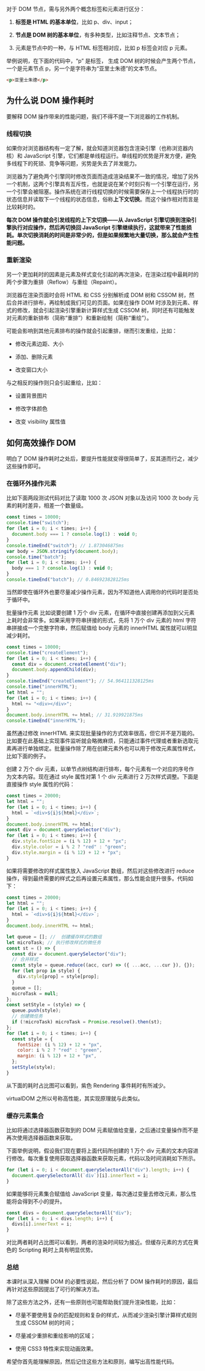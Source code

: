 对于 DOM 节点，需与另外两个概念标签和元素进行区分：

1. **标签是 HTML 的基本单位**，比如 p、div、input；

2. **节点是 DOM 树的基本单位**，有多种类型，比如注释节点、文本节点；

3. 元素是节点中的一种，与 HTML 标签相对应，比如 p 标签会对应 p 元素。

举例说明，在下面的代码中，“p” 是标签， 生成 DOM 树的时候会产生两个节点，一个是元素节点 p，另一个是字符串为“亚里士朱德”的文本节点。

```html
<p>亚里士朱德</p>
```

## 为什么说 DOM 操作耗时

要解释 DOM 操作带来的性能问题，我们不得不提一下浏览器的工作机制。

### 线程切换

如果你对浏览器结构有一定了解，就会知道浏览器包含渲染引擎（也称浏览器内核）和 JavaScript 引擎，它们都是单线程运行。单线程的优势是开发方便，避免多线程下的死锁、竞争等问题，劣势是失去了并发能力。

浏览器为了避免两个引擎同时修改页面而造成渲染结果不一致的情况，增加了另外一个机制，这两个引擎具有互斥性，也就是说在某个时刻只有一个引擎在运行，另一个引擎会被阻塞。操作系统在进行线程切换的时候需要保存上一个线程执行时的状态信息并读取下一个线程的状态信息，俗称**上下文切换**。而这个操作相对而言是比较耗时的。

**每次 DOM 操作就会引发线程的上下文切换——从 JavaScript 引擎切换到渲染引擎执行对应操作，然后再切换回 JavaScript 引擎继续执行，这就带来了性能损耗。单次切换消耗的时间是非常少的，但是如果频繁地大量切换，那么就会产生性能问题。**

### 重新渲染

另一个更加耗时的因素是元素及样式变化引起的再次渲染，在渲染过程中最耗时的两个步骤为重排（Reflow）与重绘（Repaint）。

浏览器在渲染页面时会将 HTML 和 CSS 分别解析成 DOM 树和 CSSOM 树，然后合并进行排布，再绘制成我们可见的页面。如果在操作 DOM 时涉及到元素、样式的修改，就会引起渲染引擎重新计算样式生成 CSSOM 树，同时还有可能触发对元素的重新排布（简称“重排”）和重新绘制（简称“重绘”）。

可能会影响到其他元素排布的操作就会引起重排，继而引发重绘，比如：

- 修改元素边距、大小

- 添加、删除元素

- 改变窗口大小

与之相反的操作则只会引起重绘，比如：

- 设置背景图片

- 修改字体颜色

- 改变 visibility 属性值

## 如何高效操作 DOM

明白了 DOM 操作耗时之处后，要提升性能就变得很简单了，反其道而行之，减少这些操作即可。

### 在循环外操作元素

比如下面两段测试代码对比了读取 1000 次 JSON 对象以及访问 1000 次 body 元素的耗时差异，相差一个数量级。

```js
const times = 10000;
console.time("switch");
for (let i = 0; i < times; i++) {
  document.body === 1 ? console.log(1) : void 0;
}
console.timeEnd("switch"); // 1.873046875ms
var body = JSON.stringify(document.body);
console.time("batch");
for (let i = 0; i < times; i++) {
  body === 1 ? console.log(1) : void 0;
}
console.timeEnd("batch"); // 0.846923828125ms
```

当然即使在循环外也要尽量减少操作元素，因为不知道他人调用你的代码时是否处于循环中。

批量操作元素
比如说要创建 1 万个 div 元素，在循环中直接创建再添加到父元素上耗时会非常多。如果采用字符串拼接的形式，先将 1 万个 div 元素的 html 字符串拼接成一个完整字符串，然后赋值给 body 元素的 innerHTML 属性就可以明显减少耗时。

```js
const times = 10000;
console.time("createElement");
for (let i = 0; i < times; i++) {
  const div = document.createElement("div");
  document.body.appendChild(div);
}
console.timeEnd("createElement"); // 54.964111328125ms
console.time("innerHTML");
let html = "";
for (let i = 0; i < times; i++) {
  html += "<div></div>";
}
document.body.innerHTML += html; // 31.919921875ms
console.timeEnd("innerHTML");
```

虽然通过修改 innerHTML 来实现批量操作的方式效率很高，但它并不是万能的。比如要在此基础上实现事件监听就会略微麻烦，只能通过事件代理或者重新选取元素再进行单独绑定。批量操作除了用在创建元素外也可以用于修改元素属性样式，比如下面的例子。

创建 2 万个 div 元素，以单节点树结构进行排布，每个元素有一个对应的序号作为文本内容。现在通过 style 属性对第 1 个 div 元素进行 2 万次样式调整。下面是直接操作 style 属性的代码：

```js
const times = 20000;
let html = "";
for (let i = 0; i < times; i++) {
  html = `<div>${i}${html}</div>`;
}
document.body.innerHTML += html;
const div = document.querySelector("div");
for (let i = 0; i < times; i++) {
  div.style.fontSize = (i % 12) + 12 + "px";
  div.style.color = i % 2 ? "red" : "green";
  div.style.margin = (i % 12) + 12 + "px";
}
```

如果将需要修改的样式属性放入 JavaScript 数组，然后对这些修改进行 reduce 操作，得到最终需要的样式之后再设置元素属性，那么性能会提升很多。代码如下：

```js
const times = 20000;
let html = "";
for (let i = 0; i < times; i++) {
  html = `<div>${i}${html}</div>`;
}
document.body.innerHTML += html;

let queue = []; //  创建缓存样式的数组
let microTask; // 执行修改样式的微任务
const st = () => {
  const div = document.querySelector("div");
  // 合并样式
  const style = queue.reduce((acc, cur) => ({ ...acc, ...cur }), {});
  for (let prop in style) {
    div.style[prop] = style[prop];
  }
  queue = [];
  microTask = null;
};
const setStyle = (style) => {
  queue.push(style);
  // 创建微任务
  if (!microTask) microTask = Promise.resolve().then(st);
};
for (let i = 0; i < times; i++) {
  const style = {
    fontSize: (i % 12) + 12 + "px",
    color: i % 2 ? "red" : "green",
    margin: (i % 12) + 12 + "px",
  };
  setStyle(style);
}
```

从下面的耗时占比图可以看到，紫色 Rendering 事件耗时有所减少。

virtualDOM 之所以号称高性能，其实现原理就与此类似。

### 缓存元素集合

比如将通过选择器函数获取到的 DOM 元素赋值给变量，之后通过变量操作而不是再次使用选择器函数来获取。

下面举例说明，假设我们现在要将上面代码所创建的 1 万个 div 元素的文本内容进行修改。每次重复使用获取选择器函数来获取元素，代码以及时间消耗如下所示。

```js
for (let i = 0; i < document.querySelectorAll("div").length; i++) {
  document.querySelectorAll(`div`)[i].innerText = i;
}
```

如果能够将元素集合赋值给 JavaScript 变量，每次通过变量去修改元素，那么性能将会得到不小的提升。

```js
const divs = document.querySelectorAll("div");
for (let i = 0; i < divs.length; i++) {
  divs[i].innerText = i;
}
```

对比两者耗时占比图可以看到，两者的渲染时间较为接近。但缓存元素的方式在黄色的 Scripting 耗时上具有明显优势。

### 总结

本课时从深入理解 DOM 的必要性说起，然后分析了 DOM 操作耗时的原因，最后再针对这些原因提出了可行的解决方法。

除了这些方法之外，还有一些原则也可能帮助我们提升渲染性能，比如：

- 尽量不要使用复杂的匹配规则和复杂的样式，从而减少渲染引擎计算样式规则生成 CSSOM 树的时间；

- 尽量减少重排和重绘影响的区域；

- 使用 CSS3 特性来实现动画效果。

希望你首先能理解原因，然后记住这些方法和原则，编写出高性能代码。

